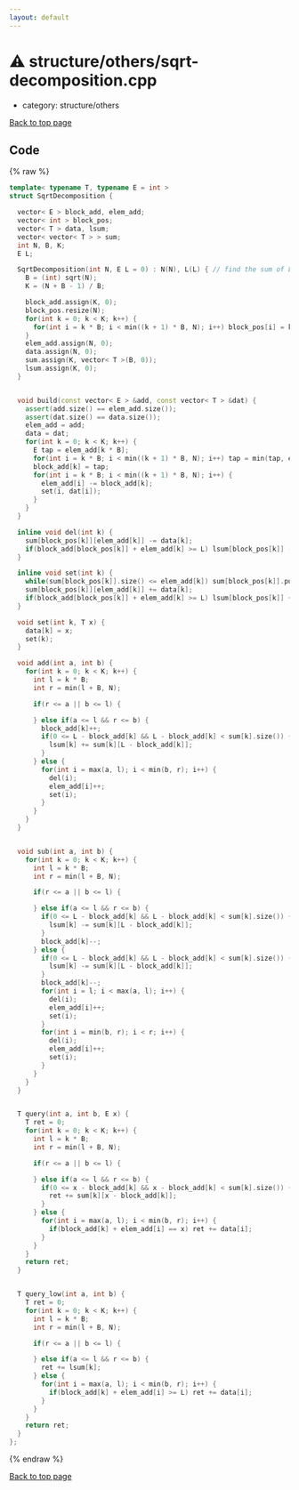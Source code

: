 ```yaml
---
layout: default
---
```


<!-- mathjax config similar to math.stackexchange -->
<script type="text/javascript" async
  src="https://cdnjs.cloudflare.com/ajax/libs/mathjax/2.7.5/MathJax.js?config=TeX-MML-AM_CHTML">
</script>
<script type="text/x-mathjax-config">
  MathJax.Hub.Config({
    TeX: { equationNumbers: { autoNumber: "AMS" }},
    tex2jax: {
      inlineMath: [ ['$','$'] ],
      processEscapes: true
    },
    "HTML-CSS": { matchFontHeight: false },
    displayAlign: "left",
    displayIndent: "2em"
  });
</script>

<script type="text/javascript" src="https://cdnjs.cloudflare.com/ajax/libs/jquery/3.4.1/jquery.min.js"></script>
<script src="https://cdn.jsdelivr.net/npm/jquery-balloon-js@1.1.2/jquery.balloon.min.js" integrity="sha256-ZEYs9VrgAeNuPvs15E39OsyOJaIkXEEt10fzxJ20+2I=" crossorigin="anonymous"></script>
<script type="text/javascript" src="../../../assets/js/copy-button.js"></script>
<link rel="stylesheet" href="../../../assets/css/copy-button.css" />


# :warning: structure/others/sqrt-decomposition.cpp
* category: structure/others


[Back to top page](../../../index.html)



## Code
{% raw %}
```cpp
template< typename T, typename E = int >
struct SqrtDecomposition {

  vector< E > block_add, elem_add;
  vector< int > block_pos;
  vector< T > data, lsum;
  vector< vector< T > > sum;
  int N, B, K;
  E L;

  SqrtDecomposition(int N, E L = 0) : N(N), L(L) { // find the sum of L or more in the interval
    B = (int) sqrt(N);
    K = (N + B - 1) / B;

    block_add.assign(K, 0);
    block_pos.resize(N);
    for(int k = 0; k < K; k++) {
      for(int i = k * B; i < min((k + 1) * B, N); i++) block_pos[i] = k;
    }
    elem_add.assign(N, 0);
    data.assign(N, 0);
    sum.assign(K, vector< T >(B, 0));
    lsum.assign(K, 0);
  }


  void build(const vector< E > &add, const vector< T > &dat) {
    assert(add.size() == elem_add.size());
    assert(dat.size() == data.size());
    elem_add = add;
    data = dat;
    for(int k = 0; k < K; k++) {
      E tap = elem_add[k * B];
      for(int i = k * B; i < min((k + 1) * B, N); i++) tap = min(tap, elem_add[i]);
      block_add[k] = tap;
      for(int i = k * B; i < min((k + 1) * B, N); i++) {
        elem_add[i] -= block_add[k];
        set(i, dat[i]);
      }
    }
  }

  inline void del(int k) {
    sum[block_pos[k]][elem_add[k]] -= data[k];
    if(block_add[block_pos[k]] + elem_add[k] >= L) lsum[block_pos[k]] -= data[k];
  }

  inline void set(int k) {
    while(sum[block_pos[k]].size() <= elem_add[k]) sum[block_pos[k]].push_back(0);
    sum[block_pos[k]][elem_add[k]] += data[k];
    if(block_add[block_pos[k]] + elem_add[k] >= L) lsum[block_pos[k]] += data[k];
  }

  void set(int k, T x) {
    data[k] = x;
    set(k);
  }

  void add(int a, int b) {
    for(int k = 0; k < K; k++) {
      int l = k * B;
      int r = min(l + B, N);

      if(r <= a || b <= l) {

      } else if(a <= l && r <= b) {
        block_add[k]++;
        if(0 <= L - block_add[k] && L - block_add[k] < sum[k].size()) {
          lsum[k] += sum[k][L - block_add[k]];
        }
      } else {
        for(int i = max(a, l); i < min(b, r); i++) {
          del(i);
          elem_add[i]++;
          set(i);
        }
      }
    }
  }


  void sub(int a, int b) {
    for(int k = 0; k < K; k++) {
      int l = k * B;
      int r = min(l + B, N);

      if(r <= a || b <= l) {

      } else if(a <= l && r <= b) {
        if(0 <= L - block_add[k] && L - block_add[k] < sum[k].size()) {
          lsum[k] -= sum[k][L - block_add[k]];
        }
        block_add[k]--;
      } else {
        if(0 <= L - block_add[k] && L - block_add[k] < sum[k].size()) {
          lsum[k] -= sum[k][L - block_add[k]];
        }
        block_add[k]--;
        for(int i = l; i < max(a, l); i++) {
          del(i);
          elem_add[i]++;
          set(i);
        }
        for(int i = min(b, r); i < r; i++) {
          del(i);
          elem_add[i]++;
          set(i);
        }
      }
    }
  }


  T query(int a, int b, E x) {
    T ret = 0;
    for(int k = 0; k < K; k++) {
      int l = k * B;
      int r = min(l + B, N);

      if(r <= a || b <= l) {

      } else if(a <= l && r <= b) {
        if(0 <= x - block_add[k] && x - block_add[k] < sum[k].size()) {
          ret += sum[k][x - block_add[k]];
        }
      } else {
        for(int i = max(a, l); i < min(b, r); i++) {
          if(block_add[k] + elem_add[i] == x) ret += data[i];
        }
      }
    }
    return ret;
  }


  T query_low(int a, int b) {
    T ret = 0;
    for(int k = 0; k < K; k++) {
      int l = k * B;
      int r = min(l + B, N);

      if(r <= a || b <= l) {

      } else if(a <= l && r <= b) {
        ret += lsum[k];
      } else {
        for(int i = max(a, l); i < min(b, r); i++) {
          if(block_add[k] + elem_add[i] >= L) ret += data[i];
        }
      }
    }
    return ret;
  }
};

```
{% endraw %}

[Back to top page](../../../index.html)

